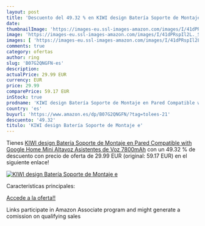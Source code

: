 ```yaml
---
layout: post
title: 'Descuento del 49.32 % en KIWI design Batería Soporte de Montaje e'
date: 
thumbnailImage: 'https://images-eu.ssl-images-amazon.com/images/I/41dPRspIl2L._SL200_.jpg'
image: 'https://images-eu.ssl-images-amazon.com/images/I/41dPRspIl2L._SL200_.jpg'
images: [ 'https://images-eu.ssl-images-amazon.com/images/I/41dPRspIl2L._SL200_.jpg' ]
comments: true
category: ofertas
author: ring
slug: 'B07G2QNGFN-es'
description:
actualPrice: 29.99 EUR
currency: EUR
price: 29.99
comparePrice: 59.17 EUR
inStock: true
prodname: 'KIWI design Batería Soporte de Montaje en Pared Compatible with Google Home Mini Altavoz Asistentes de Voz  7800mAh'
country: 'es'
buyurl: 'https://www.amazon.es/dp/B07G2QNGFN/?tag=tolees-21'
descuento: '49.32'
titulo: 'KIWI design Batería Soporte de Montaje e'
---
```


Tienes [KIWI design Batería Soporte de Montaje en Pared Compatible with Google Home Mini Altavoz Asistentes de Voz  7800mAh](https://www.amazon.es/dp/B07G2QNGFN/?tag=tolees-21) con un 49.32 % de descuento con precio de oferta de 29.99 EUR (original: 59.17 EUR) en el siguiente enlace!

[![KIWI design Batería Soporte de Montaje e](https://images-eu.ssl-images-amazon.com/images/I/41dPRspIl2L._SL200_.jpg)](https://www.amazon.es/dp/B07G2QNGFN/?tag=tolees-21)

Características principales:


[Accede a la oferta!!](https://www.amazon.es/dp/B07G2QNGFN/?tag=tolees-21)

Links participate in Amazon Associate program and might generate a comission on qualifying sales


